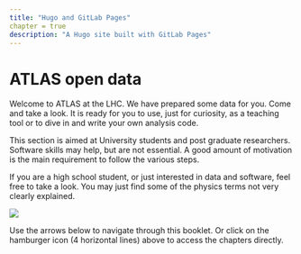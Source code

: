 ```yaml
---
title: "Hugo and GitLab Pages"
chapter = true
description: "A Hugo site built with GitLab Pages"
---
```


# ATLAS open data

Welcome to ATLAS at the LHC.
We have prepared some data for you.  Come and take a look.
It is ready for you to use, just for curiosity, as a teaching tool or to dive in and write your own analysis code.

This section is aimed at University students and post graduate researchers.  Software skills may help, but are not essential.  A good amount of motivation is the main requirement to follow the various steps.

If you are a high school student, or just interested in data and software, feel free to take a look.  You may just find some of the physics terms not very clearly explained.


![](pictures/openDataScreenShot.png)

Use the arrows below to navigate through this booklet.
Or click on the hamburger icon (4 horizontal lines) above to access the chapters directly.
